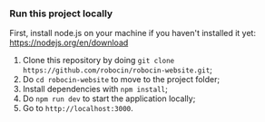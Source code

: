 ### Run this project locally

First, install node.js on your machine if you haven't installed it yet: https://nodejs.org/en/download

1. Clone this repository by doing `git clone https://github.com/robocin/robocin-website.git`;
2. Do `cd robocin-website` to move to the project folder; 
3. Install dependencies with `npm install`;
4. Do `npm run dev` to start the application locally;
5. Go to `http://localhost:3000`.
